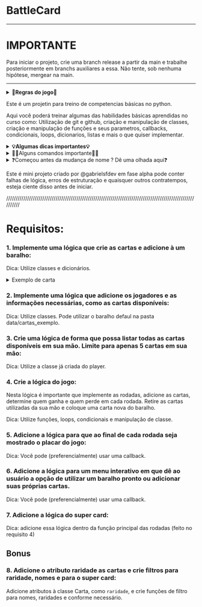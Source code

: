 # BattleCard

--------------------------------------------------------------------------------------------------------------------
# IMPORTANTE

Para iniciar o projeto, crie uma branch release a partir da main e trabalhe posteriormente em branchs auxiliares a essa. Não tente, sob nenhuma hipótese, mergear na main.

---------------------------------------------------------------------------------------------------------------------

<details>
  <summary><strong>🎲Regras do jogo🎲</strong></summary><br />

- BattleCard é um jogo de cartas onde as rodadas envolvem a comparação de atributos. O objetivo é fazer o oponente chegar a zero de HP para vencer, usando diferentes interpretações, como pontuação crescente ou zerar o HP do oponente.

- Durante um ataque, há 3 situações:
  1. Ataque maior que defesa: O perdedor perde HP igual ao valor do ataque.
  2. Ataque menor que defesa: Nada acontece com o HP, ou opcionalmente, o perdedor perde 50% do valor de ataque.
  3. Ataque igual à defesa: Nada acontece.

- Exemplos de jogos semelhantes são Yu-Gi-Oh!, Hearthstone e Pokemon. O jogo termina quando alguém atinge zero ou menos de HP.
</details>

Este é um projetin para treino de competencias básicas no python.

Aqui você poderá treinar algumas das habilidades básicas aprendidas no curso como: Utilização de git e github, criação e manipulação de classes, criação e manipulação de funções e seus parametros, callbacks, condicionais, loops, dicionarios, listas e mais o que quiser implementar.

<details>
  <summary><strong>💡Algumas dicas importantes💡</strong></summary><br />

- Procure ler e seguir todas as dicas 😉
- Antes de começar, leia todos os requisitos mas faça um por um em [babysteps](https://eufacoprogramas.com/baby-steps/)
- Faça, quando possível, o projeto em componentes diferentes.
- A estrutura de pastas é apenas sugestivo mas não obrigatório, sintam-se livres para utilizar sua própria organização
- Lembrem de utilizar os conceitos aprendidos em git e github para evitar e/ou resolver conflitos.
- <strong> Não dê commit na main ou em branchs de outras pessoas.</strong> Crie uma branch release (nomeDoAsp-release) e a partir dela, crie outras branchs que serão mergeadas na sua release. Sua release será sua main.

</details>

<details>
  <summary>🧑‍💻Alguns comandos importante🧑‍💻</summary>
  
  - Para clonar este repositório: `git clone git@github.com:gabrielsfdev/battlecard.git`
  - Para criar e mudar de branch: `git checkout -b nome-da-nova-branch`
  - Para criar branch sem mudar para ela: `git branch nome-da-nova-branch`
  - Para mudar de branch sem criar uma nova: `git checkout nome-da-branch`
  - Para adicionar todas as alterações ao stage: `git add .`
  - Para fazer commit: `git commit -m "mensagem do commit`
  - Para dar push pela primeira vez: `git push -u origin nome-da-branch`
  - Para dar pull e receber as novas atualizações feitas: `git pull`

</details>

<details>
  <summary>❓Começou antes da mudança de nome ? Dê uma olhada aqui❓</summary>
  - Atualize a URL do repositório remoto: `git remote set-url origin nova_url`
  - Após isso já pode dar git add, commit e push

</details>

Este é mini projeto criado por @gabrielsfdev em fase alpha pode conter falhas de lógica, erros de estruturação e quaisquer outros contratempos, esteja ciente disso antes de iniciar.

//////////////////////////////////////////////////////////////////////////////////////////////////////////

# Requisitos:

### 1. Implemente uma lógica que crie as cartas e adicione à um baralho:

Dica: Utilize classes e dicionários.
<details>
  <summary>Exemplo de carta</summary>
  
  ```python
  {'Carta1': {'nome': 'Alumni', 'ataque': 99, 'defesa': 99, 'super_card': True}}
  ```
  
</details>

### 2. Implemente uma lógica que adicione os jogadores e as informações necessárias, como as cartas disponíveis:

Dica: Utilize classes. Pode utilizar o baralho defaul na pasta data/cartas_exemplo.

### 3. Crie uma lógica de forma que possa listar todas as cartas disponíveis em sua mão. Limite para apenas 5 cartas em sua mão:

Dica: Utilize a classe já criada do player.

### 4. Crie a lógica do jogo:

Nesta lógica é importante que implemente as rodadas, adicione as cartas, determine quem ganha e quem perde em cada rodada. Retire as cartas utilizadas da sua mão e coloque uma carta nova do baralho.

Dica: Utilize funções, loops, condicionais e manipulação de classe.

### 5. Adicione a lógica para que ao final de cada rodada seja mostrado o placar do jogo:

Dica: Você pode (preferencialmente) usar uma callback.

### 6. Adicione a lógica para um menu interativo em que dê ao usuário a opção de utilizar um baralho pronto ou adicionar suas próprias cartas.

Dica: Você pode (preferencialmente) usar uma callback.

### 7. Adicione a lógica do super card:

Dica: adicione essa lógica dentro da função principal das rodadas (feito no requisito 4)

## Bonus

### 8. Adicione o atributo raridade as cartas e crie filtros para raridade, nomes e para o super card:

Adicione atributos à classe Carta, como `raridade`, e crie funções de filtro para nomes, raridades e conforme necessário.
